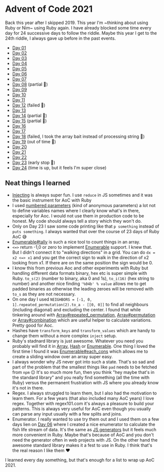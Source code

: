 # Advent of Code 2021
Back this year after I skipped 2019. This year I'm ~thinking about using Ruby or Nim~ using Ruby again.
I have already blocked some time every day for 24 successive days to follow the riddle. 
Maybe this year I get to the 24th riddle, I always gave up before in the past events.

+ [Day 01](day-01/)
+ [Day 02](day-02/)
+ [Day 03](day-03/)
+ [Day 04](day-04/)
+ [Day 05](day-05/)
+ [Day 06](day-06/)
+ [Day 07](day-07/)
+ [Day 08](day-08/) (partial 🤡)
+ [Day 09](day-09/)
+ [Day 10](day-10/)
+ [Day 11](day-11/)
+ [Day 12](day-12/) (failed 💩)
+ [Day 13](day-13/)
+ [Day 14](day-14/) (partial 🤡)
+ [Day 15](day-15/) (partial 🤡)
+ [Day 16](day-16/)
+ [Day 17](day-17/)
+ [Day 18](day-18/) (failed,  I took the array bait instead of processing string 💩)
+ [Day 19](day-19/) (out of time 💩)
+ [Day 20](day-20/)
+ [Day 21](day-21/)
+ [Day 22](day-22/)
+ [Day 23](day-23/) (early stop 💩)
+ [Day 24](day-24/) (time is up, but it feels I'm super close)

## Neat things I learned
+ [Injecting](https://apidock.com/ruby/Enumerable/inject) is always super fun. I use `reduce` in JS sometimes and it was the basic instrument for AoC with Ruby
+ I used [numbered parameters](https://www.bigbinary.com/blog/ruby-2-7-introduces-numbered-parameters-as-default-block-parameters) (kind of anonymous parameters) a lot not to define variables names where I clearly know what's in there, especially for Aoc. I would not use them in production code to be honest. My code should always tell a story which they won't do.
+ Only on Day 23 I saw some code printing like that `p something` instead of `puts something`. I always wanted that over the course of 23 days of Ruby AoC 😅
+ [Enumerable#tally](https://ruby-doc.org/core-2.7.0/Enumerable.html) is such a nice tool to count things in an array.
+ `<=>` return -1,0 or zero to implement [Enumerable](https://ruby-doc.org/core-3.0.2/Enumerable.html) support. I knew that. But I didn't connect it to "walking directions" in a grid. You can do `dx = x2 <=> x1` and you get the correct sign to walk in the direction of x2 looking from x1. If there are on the same position the sign would be 0.
+ I know this from previous Aoc and other experiments with Ruby but handling different data formats binary, hex etc is super simple with Ruby. `to_s(2)` (number to binary, aka 0 and 1s), `to_i(16)` (hex string to number) and another nice finding `'%04b' % value` allows me to get padded binaries as otherwise the leading zeroes will be removed with `to_s` as they are not necessary.
+ On one day I used `NEIGHBORS = [-1, 0, 1].repeated_permutation(2).to_a - [[0, 0]]` to find all neighbours (including diagonal) and excluding the center. I found that while tinkering around with [Array#repeated_permutation](https://apidock.com/ruby/v2_5_5/Array/repeated_permutation), [Array#permutation](https://apidock.com/ruby/v2_5_5/Array/permutation) or [Array#combination](https://apidock.com/ruby/v2_5_5/Array/combination) which are useful helper to calculate variations. Pretty good for Aoc.
+ Hashes have `transform_keys` and `transform_values` which are handy to change them without a more complex `inject` setup. 
+ Ruby's stadnard library is just awesome. Whatever you need you probably will find it in [Array](https://apidock.com/ruby/Array), [Hash](https://apidock.com/ruby/Hash) or [Enumerable](https://apidock.com/ruby/Enumerable). One thing I loved the first time I found it was [Enumerable#each_cons](https://apidock.com/ruby/Enumerable/each_cons) which allows me to create a sliding window over an array super easy.
+ I always wonder why JS never got into such a state. That's so sad and part of the problem that the smallest things like `pad` needs to be fetched from `npm` 😐 It's so much more fun, then you think "hey maybe that's in the standard library" and you really find something (all the time with Ruby) versus the permanent frustration with JS where you already know it's not in there.
+ Regex. I always struggled to learn them, but I also had the motivation to learn them. For a few years (that also included many AoC years) I love regex. Together with regex101.com it's always a pleasure to build your patterns. This is always very useful for AoC even though you usually can parse any input usually with a few splits and joins.
+ Enumerator. I really wanted to use try them out and I used them on a few days lien on [Day 06](../day06) where I created a nice enumerator to calculate the fish life stream of data. It's the same as [JS generators](https://developer.mozilla.org/en-US/docs/Web/JavaScript/Reference/Global_Objects/Generator) but it feels much more convenient in Ruby. Maybe that's because of AoC and you don't need the generator often in web projects with JS. On the other hand the awesome standard library makes it a fest to use in Ruby. I think that's the real reason I like them ❤️

I learned every day something, but that's enough for a list to wrap up AoC 2021.
